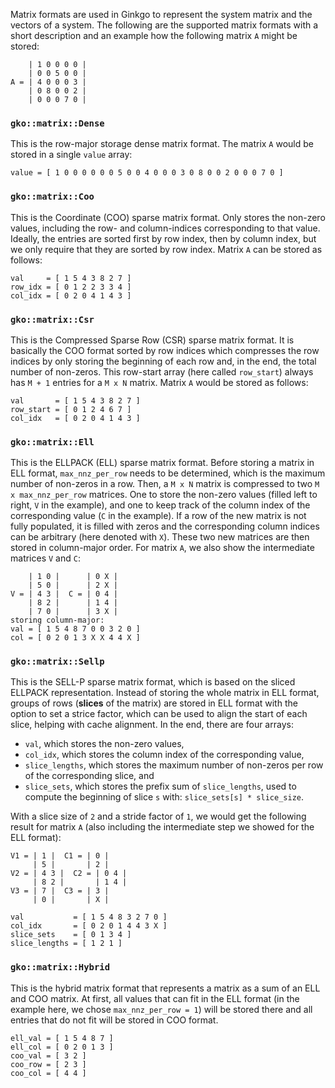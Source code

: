 Matrix formats are used in Ginkgo to represent the system matrix and the vectors of a system. The following are the supported matrix formats with a short description and an example how the following matrix `A` might be stored:
```
    | 1 0 0 0 0 |
    | 0 0 5 0 0 |
A = | 4 0 0 0 3 |
    | 0 8 0 0 2 |
    | 0 0 0 7 0 |
```

### `gko::matrix::Dense`
This is the row-major storage dense matrix format. The matrix `A` would be stored in a single `value` array:
```
value = [ 1 0 0 0 0 0 0 5 0 0 4 0 0 0 3 0 8 0 0 2 0 0 0 7 0 ]
```

### `gko::matrix::Coo`
This is the Coordinate (COO) sparse matrix format.
Only stores the non-zero values, including the row- and column-indices corresponding to that value. Ideally, the entries are sorted first by row index, then by column index, but we only require that they are sorted by row index. Matrix `A` can be stored as follows:
```
val     = [ 1 5 4 3 8 2 7 ]
row_idx = [ 0 1 2 2 3 3 4 ]
col_idx = [ 0 2 0 4 1 4 3 ]
```

### `gko::matrix::Csr`
This is the Compressed Sparse Row (CSR) sparse matrix format.
It is basically the COO format sorted by row indices which compresses the row indices by only storing the beginning of each row and, in the end, the total number of non-zeros. This row-start array (here called `row_start`) always has `M + 1` entries for a `M x N` matrix. Matrix `A` would be stored as follows:
```
val       = [ 1 5 4 3 8 2 7 ]
row_start = [ 0 1 2 4 6 7 ]
col_idx   = [ 0 2 0 4 1 4 3 ]
```

### `gko::matrix::Ell`
This is the ELLPACK (ELL) sparse matrix format.
Before storing a matrix in ELL format, `max_nnz_per_row` needs to be determined, which is the maximum number of non-zeros in a row. Then, a `M x N` matrix is compressed to two `M x max_nnz_per_row` matrices. One to store the non-zero values (filled left to right, `V` in the example), and one to keep track of the column index of the corresponding value (`C` in the example). If a row of the new matrix is not fully populated, it is filled with zeros and the corresponding column indices can be arbitrary (here denoted with `X`). These two new matrices are then stored in column-major order. For matrix `A`, we also show the intermediate matrices `V` and `C`:
```
    | 1 0 |      | 0 X |
    | 5 0 |      | 2 X |
V = | 4 3 |  C = | 0 4 |
    | 8 2 |      | 1 4 |
    | 7 0 |      | 3 X |
storing column-major:
val = [ 1 5 4 8 7 0 0 3 2 0 ]
col = [ 0 2 0 1 3 X X 4 4 X ]
```

### `gko::matrix::Sellp`
This is the SELL-P sparse matrix format, which is based on the sliced ELLPACK representation.
Instead of storing the whole matrix in ELL format, groups of rows (__slices__ of the matrix) are stored in ELL format with the option to set a strice factor, which can be used to align the start of each slice, helping with cache alignment.
In the end, there are four arrays:
* `val`, which stores the non-zero values,
* `col_idx`, which stores the column index of the corresponding value,
* `slice_lengths`, which stores the maximum number of non-zeros per row of the corresponding slice, and
* `slice_sets`, which stores the prefix sum of `slice_lengths`, used to compute the beginning of slice `s` with: `slice_sets[s] * slice_size`. 
  
With a slice size of `2` and a stride factor of `1`, we would get the following result for matrix `A` (also including the intermediate step we showed for the ELL format):
```
V1 = | 1 |  C1 = | 0 |
     | 5 |       | 2 |
V2 = | 4 3 |  C2 = | 0 4 |
     | 8 2 |       | 1 4 |
V3 = | 7 |  C3 = | 3 |
     | 0 |       | X |

val           = [ 1 5 4 8 3 2 7 0 ]
col_idx       = [ 0 2 0 1 4 4 3 X ]
slice_sets    = [ 0 1 3 4 ]
slice_lengths = [ 1 2 1 ]
```

### `gko::matrix::Hybrid`
This is the hybrid matrix format that represents a matrix as a sum of an ELL and COO matrix.
At first, all values that can fit in the ELL format (in the example here, we chose `max_nnz_per_row = 1`) will be stored there and all entries that do not fit will be stored in COO format.
```
ell_val = [ 1 5 4 8 7 ]
ell_col = [ 0 2 0 1 3 ]
coo_val = [ 3 2 ]
coo_row = [ 2 3 ]
coo_col = [ 4 4 ]
```

